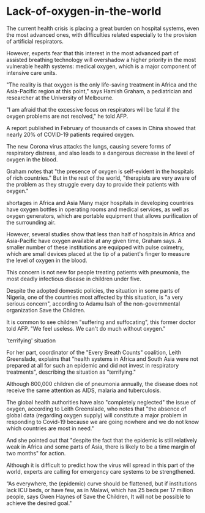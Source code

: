 # Lack-of-oxygen-in-the-world
 
The current health crisis is placing a great burden on hospital systems, even the most advanced ones, with difficulties related especially to the provision of artificial respirators.

However, experts fear that this interest in the most advanced part of assisted breathing technology will overshadow a higher priority in the most vulnerable health systems: medical oxygen, which is a major component of intensive care units.

"The reality is that oxygen is the only life-saving treatment in Africa and the Asia-Pacific region at this point," says Hamish Graham, a pediatrician and researcher at the University of Melbourne.

"I am afraid that the excessive focus on respirators will be fatal if the oxygen problems are not resolved," he told AFP.

A report published in February of thousands of cases in China showed that nearly 20% of COVID-19 patients required oxygen.

The new Corona virus attacks the lungs, causing severe forms of respiratory distress, and also leads to a dangerous decrease in the level of oxygen in the blood.

Graham notes that "the presence of oxygen is self-evident in the hospitals of rich countries." But in the rest of the world, "therapists are very aware of the problem as they struggle every day to provide their patients with oxygen."

shortages in Africa and Asia
Many major hospitals in developing countries have oxygen bottles in operating rooms and medical services, as well as oxygen generators, which are portable equipment that allows purification of the surrounding air.

However, several studies show that less than half of hospitals in Africa and Asia-Pacific have oxygen available at any given time, Graham says. A smaller number of these institutions are equipped with pulse oximetry, which are small devices placed at the tip of a patient's finger to measure the level of oxygen in the blood.

This concern is not new for people treating patients with pneumonia, the most deadly infectious disease in children under five.

Despite the adopted domestic policies, the situation in some parts of Nigeria, one of the countries most affected by this situation, is "a very serious concern", according to Adamu Isah of the non-governmental organization Save the Children.

It is common to see children "suffering and suffocating", this former doctor told AFP. "We feel useless. We can't do much without oxygen."

'terrifying' situation

For her part, coordinator of the "Every Breath Counts" coalition, Leith Greenslade, explains that "health systems in Africa and South Asia were not prepared at all for such an epidemic and did not invest in respiratory treatments", describing the situation as "terrifying."

Although 800,000 children die of pneumonia annually, the disease does not receive the same attention as AIDS, malaria and tuberculosis.

The global health authorities have also "completely neglected" the issue of oxygen, according to Leith Greenslade, who notes that "the absence of global data (regarding oxygen supply) will constitute a major problem in responding to Covid-19 because we are going nowhere and we do not know which countries are most in need."

And she pointed out that "despite the fact that the epidemic is still relatively weak in Africa and some parts of Asia, there is likely to be a time margin of two months" for action.

Although it is difficult to predict how the virus will spread in this part of the world, experts are calling for emergency care systems to be strengthened.

“As everywhere, the (epidemic) curve should be flattened, but if institutions lack ICU beds, or have few, as in Malawi, which has 25 beds per 17 million people, says Gwen Haynes of Save the Children, It will not be possible to achieve the desired goal."
